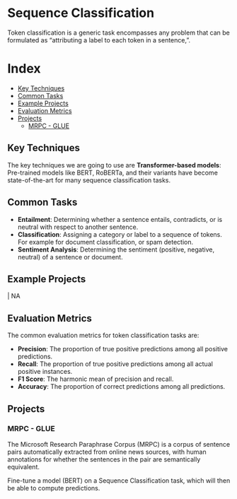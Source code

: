 # Sequence Classification

Token classification is a generic task encompasses any problem that can be formulated as “attributing a label to each token in a sentence,”.

# Index

- [Key Techniques](#key-techniques)
- [Common Tasks](#common-tasks)
- [Example Projects](#example-projects)
- [Evaluation Metrics](#evaluation-metrics)
- [Projects](#projects)
  - [MRPC - GLUE](#mrpc---glue)


## Key Techniques

The key techniques we are going to use are **Transformer-based models**: Pre-trained models like BERT, RoBERTa, and their variants have become state-of-the-art for many sequence classification tasks.

## Common Tasks

- **Entailment**: Determining whether a sentence entails, contradicts, or is neutral with respect to another sentence.
- **Classification**: Assigning a category or label to a sequence of tokens. For example for document classification, or spam detection.
- **Sentiment Analysis**: Determining the sentiment (positive, negative, neutral) of a sentence or document.

## Example Projects

| NA
 
## Evaluation Metrics

The common evaluation metrics for token classification tasks are:

- **Precision**: The proportion of true positive predictions among all positive predictions.
- **Recall**: The proportion of true positive predictions among all actual positive instances.
- **F1 Score**: The harmonic mean of precision and recall.
- **Accuracy**: The proportion of correct predictions among all predictions.

## Projects

### MRPC - GLUE

The Microsoft Research Paraphrase Corpus (MRPC) is a corpus of sentence pairs automatically extracted from online news sources, with human annotations for whether the sentences in the pair are semantically equivalent.

Fine-tune a model (BERT) on a Sequence Classification task, which will then be able to compute predictions.
